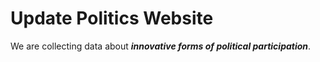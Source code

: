 # Update Politics Website

We are collecting data about ***innovative forms of political participation***.
